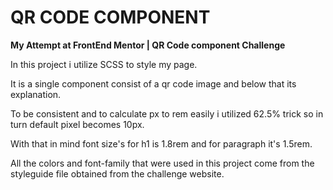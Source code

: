# QR CODE COMPONENT

**My Attempt at FrontEnd Mentor | QR Code component Challenge**

In this project i utilize SCSS to style my page.

It is a single component consist of a qr code image and below that its explanation.

To be consistent and to calculate px to rem easily i utilized 62.5% trick so in turn default pixel becomes 10px. 

With that in mind font size's for h1 is 1.8rem and for paragraph it's 1.5rem.

All the colors and font-family that were used in this project come from the styleguide file obtained from the challenge website.
